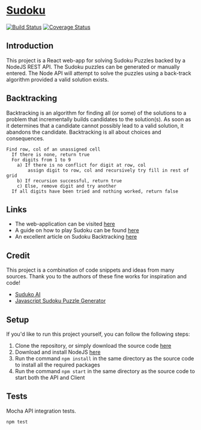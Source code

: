 [Sudoku](https://sudoku.wired8.com/)
==================================================

[![Build Status](https://travis-ci.org/wired8/Sudoku.svg?branch=master)](https://travis-ci.org/wired8/Sudoku)
[![Coverage Status](https://coveralls.io/repos/github/wired8/Sudoku/badge.svg?branch=master)](https://coveralls.io/github/wired8/Sudoku?branch=master)

## Introduction

This project is a React web-app for solving Sudoku Puzzles backed by a NodeJS REST API. 
The Sudoku puzzles can be generated or manually entered.  The Node API will attempt to solve the puzzles using a back-track algorithm provided a valid solution exists.


## Backtracking 

Backtracking is an algorithm for finding all (or some) of the solutions to a problem that incrementally builds candidates to the solution(s). As soon as it determines that a candidate cannot possibly lead to a valid solution, it abandons the candidate. Backtracking is all about choices and consequences.

```
Find row, col of an unassigned cell
  If there is none, return true
  For digits from 1 to 9
    a) If there is no conflict for digit at row, col
        assign digit to row, col and recursively try fill in rest of grid
    b) If recursion successful, return true
    c) Else, remove digit and try another
  If all digits have been tried and nothing worked, return false
```
## Links 

- The web-application can be visited [here](https://sudoku.wired8.com/)
- A guide on how to play Sudoku can be found [here](http://www.sudokuessentials.com/how_to_play_sudoku.html)
- An excellent article on Sudoku Backtracking [here](https://hackernoon.com/sudoku-and-backtracking-6613d33229af)

## Credit

This project is a combination of code snippets and ideas from many sources.  Thank you to the authors of these fine works for inspiration and code! 

- [Suduko AI](https://github.com/JPStrydom/Sudoku-AI)
- [Javascript Sudoku Puzzle Generator](https://codepen.io/pavlovsk/pen/XmjPOE) 


## Setup

If you'd like to run this project yourself, you can follow the following steps:

1) Clone the repository, or simply download the source code [here](https://github.com/wired8/Sudoku/archive/master.zip)
2) Download and install NodeJS [here](https://nodejs.org/en/download/)
3) Run the command `npm install` in the same directory as the source code to install all the required packages
4) Run the command `npm start` in the same directory as the source code to start both the API and Client

## Tests

Mocha API integration tests.

```
npm test
```